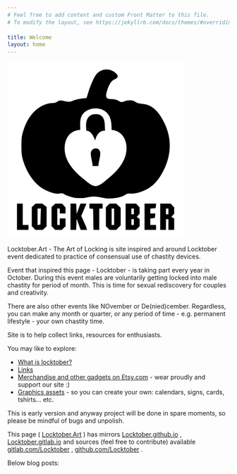 ```yaml
---
# Feel free to add content and custom Front Matter to this file.
# To modify the layout, see https://jekyllrb.com/docs/themes/#overriding-theme-defaults

title: Welcome
layout: home
---
```


<!-- https://stackoverflow.com/a/56389504 -->
<script>
    if(sessionStorage.getItem('showAlert') != "false"){
        alert("WARNING! Adult Language and Content! The following is intended for 
immature adults only. Viewer Discretion is Advised.");
        sessionStorage.setItem('showAlert', "false");
    }
</script>

![Locktober pumpkin logo](/assets/img/2020/Locktober_logo_pumpkin.png)

Locktober.Art - The Art of Locking is site inspired and around Locktober event dedicated to practice of consensual use of chastity devices.

Event that inspired this page - Locktober - is taking part every year in October. During this event males are voluntarily getting locked into male chastity for period of month. This is time for sexual rediscovery for couples and creativity.

There are also other events like NOvember or De(nied)cember. Regardless, you can make any month or quarter, or any period of time - e.g. permanent lifestyle - your own chastity time.

Site is to help collect links, resources for enthusiasts.

You may like to explore:

* [What is locktober?](/locktober.html)
* [Links](resources/links/misc.html)
* [Merchandise and other gadgets on Etsy.com](https://www.etsy.com/shop/locktober) - wear proudly and support our site :)
* [Graphics assets](/graphics_assets.html) - so you can create your own: calendars, signs, cards, tshirts... etc.

This is early version and anyway project will be done in spare moments, so please be mindful of bugs and unpolish.

This page ( [Locktober.Art](https://Locktober.Art) ) has mirrors [Locktober.github.io](https://Locktober.github.io/) , [Locktober.gitlab.io](https://Locktober.gitlab.io/)
and sources (feel free to contribute) available [gitlab.com/Locktober](https://gitlab.com/Locktober) , [github.com/Locktober](https://github.com/Locktober) .


Below blog posts:
